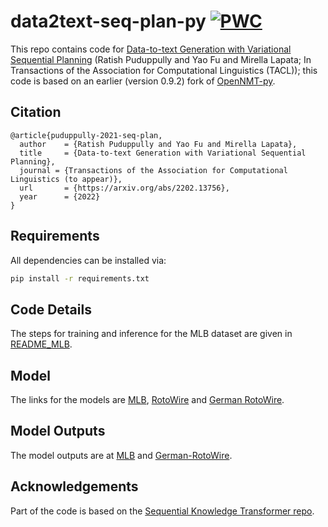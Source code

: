 # data2text-seq-plan-py [![PWC](https://img.shields.io/endpoint.svg?url=https://paperswithcode.com/badge/data-to-text-generation-with-variational/data-to-text-generation-on-mlb-dataset-2)](https://paperswithcode.com/sota/data-to-text-generation-on-mlb-dataset-2?p=data-to-text-generation-with-variational)
This repo contains code for [Data-to-text Generation with Variational Sequential Planning](https://arxiv.org/abs/2202.13756) (Ratish Puduppully and Yao Fu and Mirella Lapata;  In Transactions of the Association for Computational Linguistics (TACL)); this code is based on an earlier (version 0.9.2) fork of [OpenNMT-py](https://github.com/OpenNMT/OpenNMT-py).

## Citation
```
@article{puduppully-2021-seq-plan,
  author    = {Ratish Puduppully and Yao Fu and Mirella Lapata},
  title     = {Data-to-text Generation with Variational Sequential Planning},
  journal = {Transactions of the Association for Computational Linguistics (to appear)},
  url       = {https://arxiv.org/abs/2202.13756},
  year      = {2022}
}
```

## Requirements

All dependencies can be installed via:

```bash
pip install -r requirements.txt
```


## Code Details
The steps for training and inference for the MLB dataset are given in [README_MLB](README_MLB.md).

## Model
The links for the models are [MLB](https://huggingface.co/ratishsp/SeqPlan-MLB), [RotoWire](https://huggingface.co/ratishsp/SeqPlan-RotoWire) and [German RotoWire](https://huggingface.co/ratishsp/SeqPlan-GermanRotoWire).

## Model Outputs
The model outputs are at [MLB](https://huggingface.co/datasets/GEM-submissions/ratishsp__seqplan__1646397329/raw/main/submission.json) and [German-RotoWire](https://huggingface.co/datasets/GEM-submissions/ratishsp__seqplan__1646397829/blob/main/submission.json).

## Acknowledgements
Part of the code is based on the [Sequential Knowledge Transformer repo](https://github.com/bckim92/sequential-knowledge-transformer).

